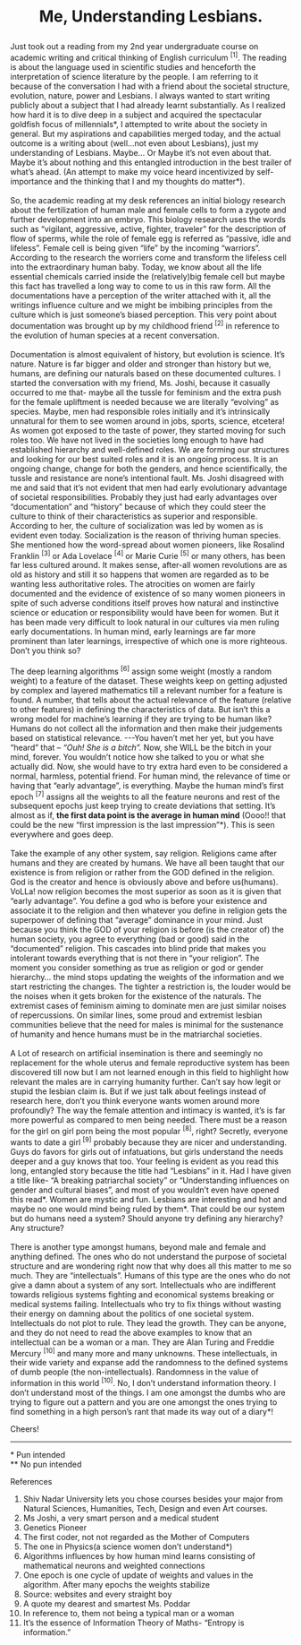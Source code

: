 # <p align="center">Me, Understanding Lesbians.</p>

Just took out a reading from my 2nd year undergraduate course on academic writing and critical thinking of English curriculum <sup>[1]</sup>. The reading is about the language used in scientific studies and henceforth the interpretation of science literature by the people. I am referring to it because of the conversation I had with a friend about the societal structure, evolution, nature, power and Lesbians. I always wanted to start writing publicly about a subject that I had already learnt substantially. As I realized how hard it is to dive deep in a subject and acquired the spectacular goldfish focus of millennials*, I attempted to write about the society in general. But my aspirations and capabilities merged today, and the actual outcome is a writing about (well…not even about Lesbians), just my understanding of Lesbians. Maybe… Or Maybe it’s not even about that. Maybe it’s about nothing and this entangled introduction in the best trailer of what’s ahead. (An attempt to make my voice heard incentivized by self-importance and the thinking that I and my thoughts do matter*).<br />
<br />
So, the academic reading at my desk references an initial biology research about the fertilization of human male and female cells to form a zygote and further development into an embryo. This biology research uses the words such as “vigilant, aggressive, active, fighter, traveler” for the description of flow of sperms, while the role of female egg is referred as “passive, idle and lifeless”. Female cell is being given “life” by the incoming “warriors”. According to the research the worriers come and transform the lifeless cell into the extraordinary human baby. Today, we know about all the life essential chemicals carried inside the (relatively)big female cell but maybe this fact has travelled a long way to come to us in this raw form. All the documentations have a perception of the writer attached with it, all the writings influence culture and we might be imbibing principles from the culture which is just someone’s biased perception. This very point about documentation was brought up by my childhood friend <sup>[2]</sup> in reference to the evolution of human species at a recent conversation. <br />
<br />
Documentation is almost equivalent of history, but evolution is science. It’s nature. Nature is far bigger and older and stronger than history but we, humans, are defining our naturals based on these documented cultures. I started the conversation with my friend, Ms. Joshi, because it casually occurred to me that- maybe all the tussle for feminism and the extra push for the female upliftment is needed because we are literally “evolving” as species. Maybe, men had responsible roles initially and it’s intrinsically unnatural for them to see women around in jobs, sports, science, etcetera! As women got exposed to the taste of power, they started moving for such roles too. We have not lived in the societies long enough to have had established hierarchy and well-defined roles. We are forming our structures and looking for our best suited roles and it is an ongoing process. It is an ongoing change, change for both the genders, and hence scientifically, the tussle and resistance are none’s intentional fault. Ms. Joshi disagreed with me and said that it’s not evident that men had early evolutionary advantage of societal responsibilities. Probably they just had early advantages over “documentation” and “history” because of which they could steer the culture to think of their characteristics as superior and responsible. According to her, the culture of socialization was led by women as is evident even today. Socialization is the reason of thriving human species. She mentioned how the word-spread about women pioneers, like Rosalind Franklin <sup>[3]</sup> or Ada Lovelace <sup>[4]</sup> or Marie Curie <sup>[5]</sup> or many others, has been far less cultured around. It makes sense, after-all women revolutions are as old as history and still it so happens that women are regarded as to be wanting less authoritative roles. The atrocities on women are fairly documented and the evidence of existence of so many women pioneers in spite of such adverse conditions itself proves how natural and instinctive science or education or responsibility would have been for women. But it has been made very difficult to look natural in our cultures via men ruling early documentations. In human mind, early learnings are far more prominent than later learnings, irrespective of which one is more righteous. Don’t you think so?<br />
<br />
The deep learning algorithms <sup>[6]</sup> assign some weight (mostly a random weight) to a feature of the dataset. These weights keep on getting adjusted by complex and layered mathematics till a relevant number for a feature is found. A number, that tells about the actual relevance of the feature (relative to other features) in defining the characteristics of data. But isn’t this a wrong model for machine’s learning if they are trying to be human like? Humans do not collect all the information and then make their judgements based on statistical relevance. ---You haven’t met her yet, but you have “heard” that – *“Ouh! She is a bitch”.* Now, she WILL be the bitch in your mind, forever. You wouldn’t notice how she talked to you or what she actually did. Now, she would have to try extra hard even to be considered a normal, harmless, potential friend. For human mind, the relevance of time or having that “early advantage”, is everything. Maybe the human mind’s first epoch <sup>[7]</sup> assigns all the weights to all the feature neurons and rest of the subsequent epochs just keep trying to create deviations that setting. It’s almost as if, **the first data point is the average in human mind** (Oooo!! that could be the new “first impression is the last impression”\*). This is seen everywhere and goes deep. <br />
<br />
Take the example of any other system, say religion. Religions came after humans and they are created by humans. We have all been taught that our existence is from religion or rather from the GOD defined in the religion. God is the creator and hence is obviously above and before us(humans).  VoLLa! now religion becomes the most superior as soon as it is given that “early advantage”. You define a god who is before your existence and associate it to the religion and then whatever you define in religion gets the superpower of defining that “average” dominance in your mind. Just because you think the GOD of your religion is before (is the creator of) the human society, you agree to everything (bad or good) said in the “documented” religion. This cascades into blind pride that makes you intolerant towards everything that is not there in “your religion”. The moment you consider something as true as religion or god or gender hierarchy… the mind stops updating the weights of the information and we start restricting the changes. The tighter a restriction is, the louder would be the noises when it gets broken for the existence of the naturals. The extremist cases of feminism aiming to dominate men are just similar noises of repercussions. On similar lines, some proud and extremist lesbian communities believe that the need for males is minimal for the sustenance of humanity and hence humans must be in the matriarchal societies.<br />
<br />
A Lot of research on artificial insemination is there and seemingly no replacement for the whole uterus and female reproductive system has been discovered till now but I am not learned enough in this field to highlight how relevant the males are in carrying humanity further. Can’t say how legit or stupid the lesbian claim is. But if we just talk about feelings instead of research here, don’t you think everyone wants women around more profoundly? The way the female attention and intimacy is wanted, it’s is far more powerful as compared to men being needed. There must be a reason for the girl on girl porn being the most popular <sup>[8]</sup>, right? Secretly, everyone wants to date a girl <sup>[9]</sup> probably because they are nicer and understanding. Guys do favors for girls out of infatuations, but girls understand the needs deeper and a guy knows that too. Your feeling is evident as you read this long, entangled story because the title had “Lesbians” in it. Had I have given a title like- “A breaking patriarchal society” or “Understanding influences on gender and cultural biases”, and most of you wouldn’t even have opened this read*. Women are mystic and fun. Lesbians are interesting and hot and maybe no one would mind being ruled by them*. That could be our system but do humans need a system? Should anyone try defining any hierarchy? Any structure?<br />
<br />
There is another type amongst humans, beyond male and female and anything defined. The ones who do not understand the purpose of societal structure and are wondering right now that why does all this matter to me so much. They are “intellectuals”. Humans of this type are the ones who do not give a damn about a system of any sort. Intellectuals who are indifferent towards religious systems fighting and economical systems breaking or medical systems failing. Intellectuals who try to fix things without wasting their energy on damning about the politics of one societal system. Intellectuals do not plot to rule. They lead the growth. They can be anyone, and they do not need to read the above examples to know that an intellectual can be a woman or a man. They are Alan Turing and Freddie Mercury <sup>[10]</sup> and many more and many unknowns. These intellectuals, in their wide variety and expanse add the randomness to the defined systems of dumb people (the non-intellectuals). Randomness in the value of information in this world <sup>[10]</sup>. No, I don’t understand information theory. I don’t understand most of the things. I am one amongst the dumbs who are trying to figure out a pattern and you are one amongst the ones trying to find something in a high person’s rant that made its way out of a diary*!

Cheers!

-----------------------------------------------------------------------------------------------------------------------------------------------------------------------
\* Pun intended<br />
\** No pun intended

References
1. Shiv Nadar University lets you chose courses besides your major from Natural Sciences, Humanities, Tech, Design and even Art courses.<br />
2. Ms Joshi, a very smart person and a medical student <br />
3. Genetics Pioneer<br />
4. The first coder, not not regarded as the Mother of Computers<br />
5. The one in Physics(a science women don’t understand*)<br />
6. Algorithms influences by how human mind learns consisting of mathematical neurons and weighted connections<br />
7. One epoch is one cycle of update of weights and values in the algorithm. After many epochs the weights stabilize<br />
8. Source: websites and every straight boy<br />
9. A quote my dearest and smartest Ms. Poddar<br />
10. In reference to, them not being a typical man or a woman<br />
11. It’s the essence of Information Theory of Maths- “Entropy is information.”<br />
